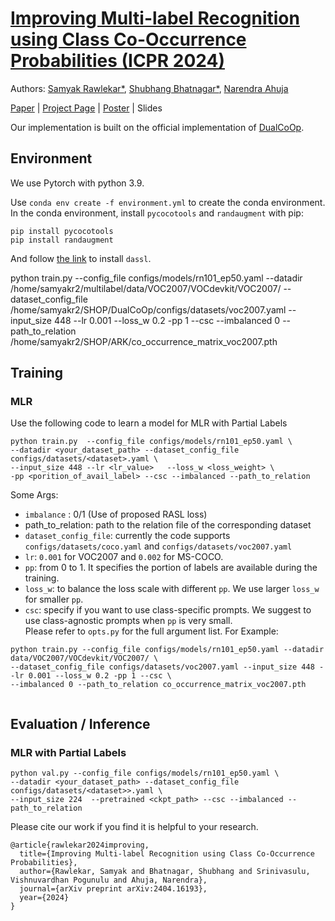 # [Improving Multi-label Recognition using Class Co-Occurrence Probabilities (ICPR 2024)](https://arxiv.org/pdf/2409.08381)
Authors: [Samyak Rawlekar*](https://samyakr99.github.io/), [Shubhang Bhatnagar*](https://shubhangb97.github.io/), [Narendra Ahuja](https://vision.ai.illinois.edu/narendra-ahuja/)

[Paper](https://arxiv.org/abs/2404.16193) | [Project Page](https://shubhangb97.github.io/MLR_gcn/) | [Poster](https://shubhangb97.github.io/MLR_gcn/img/MLR_GCN_poster.pdf) | Slides 

Our implementation is built on the official implementation of  [DualCoOp](https://github.com/sunxm2357/DualCoOp).


## Environment

We use Pytorch with python 3.9. 

Use `conda env create -f environment.yml` to create the conda environment.
In the conda environment, install `pycocotools` and `randaugment` with pip:
```
pip install pycocotools
pip install randaugment
```
And follow [the link](https://github.com/KaiyangZhou/Dassl.pytorch) to install `dassl`.


python train.py --config_file configs/models/rn101_ep50.yaml --datadir /home/samyakr2/multilabel/data/VOC2007/VOCdevkit/VOC2007/ --dataset_config_file /home/samyakr2/SHOP/DualCoOp/configs/datasets/voc2007.yaml --input_size 448 --lr 0.001 --loss_w 0.2 -pp 1 --csc --imbalanced 0 --path_to_relation /home/samyakr2/SHOP/ARK/co_occurrence_matrix_voc2007.pth


## Training 
### MLR 
Use the following code to learn a model for MLR with Partial Labels
```
python train.py  --config_file configs/models/rn101_ep50.yaml \
--datadir <your_dataset_path> --dataset_config_file configs/datasets/<dataset>.yaml \
--input_size 448 --lr <lr_value>   --loss_w <loss_weight> \
-pp <porition_of_avail_label> --csc --imbalanced --path_to_relation
```
Some Args:
- `imbalance` : 0/1 (Use of proposed RASL loss)
- path_to_relation: path to the relation file of the corresponding dataset
- `dataset_config_file`: currently the code supports `configs/datasets/coco.yaml` and `configs/datasets/voc2007.yaml`  
- `lr`: `0.001` for VOC2007 and `0.002` for MS-COCO.
- `pp`: from 0 to 1. It specifies the portion of labels are available during the training.
- `loss_w`: to balance the loss scale with different `pp`. We use larger `loss_w` for smaller `pp`.
- `csc`: specify if you want to use class-specific prompts. We suggest to use class-agnostic prompts when `pp` is very small.   
Please refer to `opts.py` for the full argument list.
For Example:
```
python train.py --config_file configs/models/rn101_ep50.yaml --datadir data/VOC2007/VOCdevkit/VOC2007/ \
--dataset_config_file configs/datasets/voc2007.yaml --input_size 448 --lr 0.001 --loss_w 0.2 -pp 1 --csc \
--imbalanced 0 --path_to_relation co_occurrence_matrix_voc2007.pth


```


## Evaluation / Inference
### MLR with Partial Labels
```
python val.py --config_file configs/models/rn101_ep50.yaml \
--datadir <your_dataset_path> --dataset_config_file configs/datasets/<dataset>>.yaml \
--input_size 224  --pretrained <ckpt_path> --csc --imbalanced --path_to_relation
```

Please cite our work if you find it is helpful to your research.
```
@article{rawlekar2024improving,
  title={Improving Multi-label Recognition using Class Co-Occurrence Probabilities},
  author={Rawlekar, Samyak and Bhatnagar, Shubhang and Srinivasulu, Vishnuvardhan Pogunulu and Ahuja, Narendra},
  journal={arXiv preprint arXiv:2404.16193},
  year={2024}
}
```








